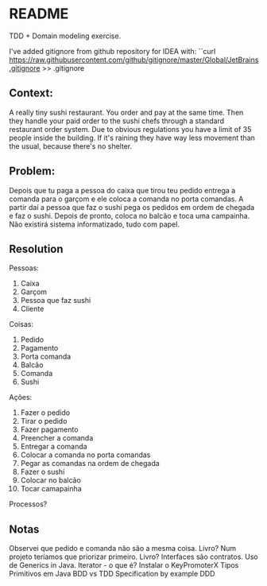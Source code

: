 # README

TDD + Domain modeling exercise.

I've added gitignore from github repository for IDEA with: ``curl https://raw.githubusercontent.com/github/gitignore/master/Global/JetBrains.gitignore >> .gitignore

## Context:

A really tiny sushi restaurant. You order and pay at the same time. Then they handle your paid order to the sushi chefs through a standard restaurant order system. Due to obvious regulations you have a limit of 35 people inside the building. If it's raining they have way less movement than the usual, because there's no shelter.

## Problem: 

Depois que tu paga a pessoa do caixa que tirou teu pedido entrega a comanda para o garçom e ele coloca a comanda no porta comandas. A partir daí a pessoa que faz o sushi pega os pedidos em ordem de chegada e faz o sushi. Depois de pronto, coloca no balcão e toca uma campainha. Não existirá sistema informatizado, tudo com papel.

## Resolution

Pessoas:
1. Caixa
2. Garçom
3. Pessoa que faz sushi
4. Cliente

Coisas:
1. Pedido
2. Pagamento
3. Porta comanda
4. Balcão
1. Comanda
1. Sushi

Ações:
1. Fazer o pedido
1. Tirar o pedido
1. Fazer pagamento
1. Preencher a comanda
1. Entregar a comanda 
1. Colocar a comanda no porta comandas
1. Pegar as comandas na ordem de chegada
1. Fazer o sushi
1. Colocar no balcão
1. Tocar camapainha

Processos?


## Notas

Observei que pedido e comanda não são a mesma coisa. Livro?
Num projeto teríamos que priorizar primeiro. Livro?
Interfaces são contratos.
Uso de Generics in Java.
Iterator - o que é?
Instalar o KeyPromoterX
Tipos Primitivos em Java
BDD vs TDD
Specification by example
DDD

